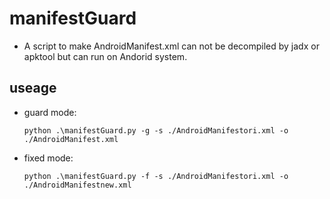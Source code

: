 # manifestGuard

- A script to make AndroidManifest.xml can not be decompiled by jadx or apktool but can run on Andorid system. 

## useage

- guard mode:

  ```
  python .\manifestGuard.py -g -s ./AndroidManifestori.xml -o ./AndroidManifest.xml 
  ```

- fixed mode:

  ```
  python .\manifestGuard.py -f -s ./AndroidManifestori.xml -o ./AndroidManifestnew.xml
  ```